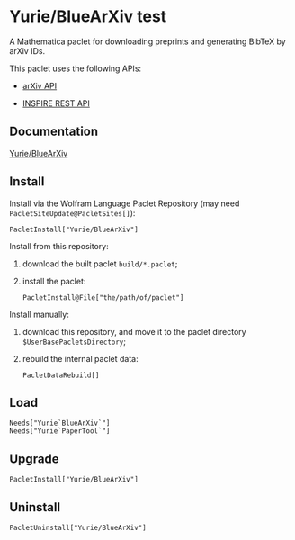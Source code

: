 # Yurie/BlueArXiv test

A Mathematica paclet for downloading preprints and generating BibTeX by arXiv IDs.

This paclet uses the following APIs:

* [arXiv API](https://info.arxiv.org/help/api/index.html)

* [INSPIRE REST API](https://github.com/inspirehep/rest-api-doc)

## Documentation

[Yurie/BlueArXiv](https://resources.wolframcloud.com/PacletRepository/resources/Yurie/BlueArXiv/)

## Install

Install via the Wolfram Language Paclet Repository (may need `PacletSiteUpdate@PacletSites[]`):

``` wl
PacletInstall["Yurie/BlueArXiv"]
```

Install from this repository:

1. download the built paclet `build/*.paclet`;

2. install the paclet:

    ``` wl
    PacletInstall@File["the/path/of/paclet"]
    ```

Install manually:

1. download this repository, and move it to the paclet directory `$UserBasePacletsDirectory`;

2. rebuild the internal paclet data:

    ``` wl
    PacletDataRebuild[]
    ```

## Load

``` wl
Needs["Yurie`BlueArXiv`"]
Needs["Yurie`PaperTool`"]
```

## Upgrade

``` wl
PacletInstall["Yurie/BlueArXiv"]
```

## Uninstall

``` wl
PacletUninstall["Yurie/BlueArXiv"]
```
